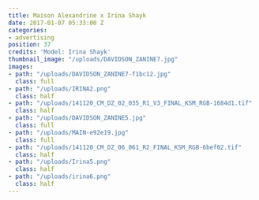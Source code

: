 ```yaml
---
title: Maison Alexandrine x Irina Shayk
date: 2017-01-07 05:33:00 Z
categories:
- advertising
position: 37
credits: 'Model: Irina Shayk'
thumbnail_image: "/uploads/DAVIDSON_ZANINE7.jpg"
images:
- path: "/uploads/DAVIDSON_ZANINE7-f1bc12.jpg"
  class: full
- path: "/uploads/IRINA2.png"
  class: half
- path: "/uploads/141120_CM_DZ_02_035_R1_V3_FINAL_KSM_RGB-1684d1.tif"
  class: half
- path: "/uploads/DAVIDSON_ZANINE5.jpg"
  class: full
- path: "/uploads/MAIN-e92e19.jpg"
  class: full
- path: "/uploads/141120_CM_DZ_06_061_R2_FINAL_KSM_RGB-6bef02.tif"
  class: half
- path: "/uploads/Irina5.png"
  class: half
- path: "/uploads/irina6.png"
  class: half
---
```


